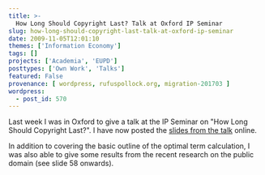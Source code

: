 ```yaml
---
title: >-
  How Long Should Copyright Last? Talk at Oxford IP Seminar
slug: how-long-should-copyright-last-talk-at-oxford-ip-seminar
date: 2009-11-05T12:01:10
themes: ['Information Economy']
tags: []
projects: ['Academia', 'EUPD']
posttypes: ['Own Work', 'Talks']
featured: False
provenance: [ wordpress, rufuspollock.org, migration-201703 ]
wordpress:
  - post_id: 570
---
```


Last week I was in Oxford to give a talk at the IP Seminar on "How Long Should Copyright Last?". I have now posted the [slides from the talk](http://www.rufuspollock.org/economics/papers/copyright_term_and_the_public_domain.html) online.

In addition to covering the basic outline of the optimal term calculation, I was also able to give some results from the recent research on the public domain (see slide 58 onwards).

